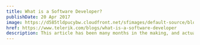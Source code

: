 ```yaml
---
title: What is a Software Developer?
publishDate: 20 Apr 2017
image: https://d585tldpucybw.cloudfront.net/sfimages/default-source/blogs/older-content/tdn/softwaredev_header.jpg?sfvrsn=2201cfe9_1
href: https://www.telerik.com/blogs/what-is-a-software-developer
description: This article has been many months in the making, and actually stemmed from a really uncomfortable family discussion around the dinner table where we had an argument about, of all things, what a “Coder” is.
---  
```


